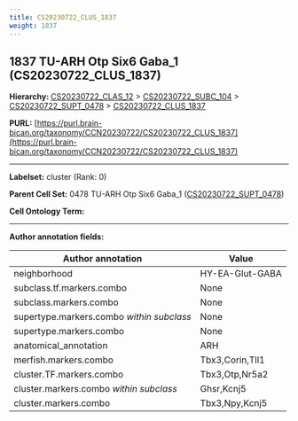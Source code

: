 ```yaml
---
title: CS20230722_CLUS_1837
weight: 1837
---
```

## 1837 TU-ARH Otp Six6 Gaba_1 (CS20230722_CLUS_1837)
<b>Hierarchy: </b>
[CS20230722_CLAS_12](../CS20230722_CLAS_12) >
[CS20230722_SUBC_104](../CS20230722_SUBC_104) >
[CS20230722_SUPT_0478](../CS20230722_SUPT_0478) >
[CS20230722_CLUS_1837](../CS20230722_CLUS_1837)

**PURL:** [https://purl.brain-bican.org/taxonomy/CCN20230722/CS20230722_CLUS_1837](https://purl.brain-bican.org/taxonomy/CCN20230722/CS20230722_CLUS_1837)

---


**Labelset:** cluster (Rank: 0)

**Parent Cell Set:** 0478 TU-ARH Otp Six6 Gaba_1 ([CS20230722_SUPT_0478](../CS20230722_SUPT_0478))



**Cell Ontology Term:** 

[MARKER GENES.]: #


---

[TRANSFERRED ANNOTATIONS.]: #


[AUTHOR ANNOTATION FIELDS.]: #


**Author annotation fields:**

| Author annotation | Value |
|-------------------|-------|
|neighborhood|HY-EA-Glut-GABA|
|subclass.tf.markers.combo|None|
|subclass.markers.combo|None|
|supertype.markers.combo _within subclass_|None|
|supertype.markers.combo|None|
|anatomical_annotation|ARH|
|merfish.markers.combo|Tbx3,Corin,Tll1|
|cluster.TF.markers.combo|Tbx3,Otp,Nr5a2|
|cluster.markers.combo _within subclass_|Ghsr,Kcnj5|
|cluster.markers.combo|Tbx3,Npy,Kcnj5|
